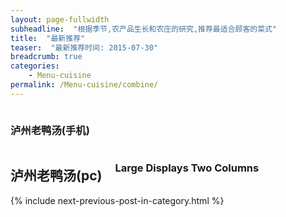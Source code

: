 ```yaml
---
layout: page-fullwidth
subheadline:  "根据季节,农产品生长和农庄的研究,推荐最适合顾客的菜式"
title:  "最新推荐"
teaser:  "最新推荐时间: 2015-07-30" 
breadcrumb: true
categories:
    - Menu-cuisine 
permalink: /Menu-cuisine/combine/
---
```

<div class="show-for-small">
<div class="row">
    <div class="small-12 columns">
<h3>泸州老鸭汤(手机)</h3>
        </div><!-- /.small-12.columns -->
    </div>
</div>

<div class="show-for-large-up">
    <div class="row">
        <div class="small-12 columns">
            <h2>泸州老鸭汤(pc)</h2>
            <h3>Large Displays Two Columns</h3>
        </div><!-- /.small-12.columns -->
    </div>



<div id="bottom" class="row t30">
    <div class="small-12 columns">
      {% include next-previous-post-in-category.html %}
    </div><!-- /.small-12.columns -->
</div>

